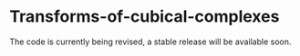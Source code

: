 # Transforms-of-cubical-complexes

The code is currently being revised, a stable release will be available soon.
